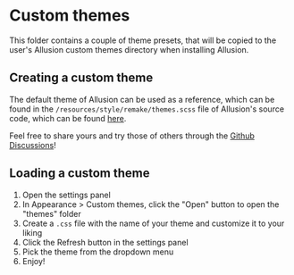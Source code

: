# Custom themes

This folder contains a couple of theme presets, that will be copied to the user's Allusion custom themes directory when installing Allusion.

## Creating a custom theme
The default theme of Allusion can be used as a reference, which can be found in the `/resources/style/remake/themes.scss` file of Allusion's source code, which can be found [here](https://github.com/allusion-app/Allusion/blob/master/resources/style/remake/themes.scss).

Feel free to share yours and try those of others through the [Github Discussions](https://github.com/allusion-app/Allusion/discussions/categories/show-and-tell)!

## Loading a custom theme
1. Open the settings panel
2. In Appearance > Custom themes, click the "Open" button to open the "themes" folder
3. Create a `.css` file with the name of your theme and customize it to your liking
4. Click the Refresh button in the settings panel
5. Pick the theme from the dropdown menu
6. Enjoy!
